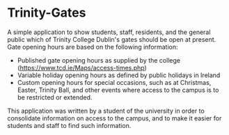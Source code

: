 # Trinity-Gates
A simple application to show students, staff, residents, and the general public which of Trinity College Dublin's gates should be open at present. Gate opening hours are based on the following information:

* Published gate opening hours as supplied by the college (https://www.tcd.ie/Maps/access-times.php)
* Variable holiday opening hours as defined by public holidays in Ireland
* Custom opening hours for special occasions, such as at Christmas, Easter, Trinity Ball, and other events where access to the campus is to be restricted or extended.

This application was written by a student of the university in order to consolidate information on access to the campus, and to make it easier for students and staff to find such information.
